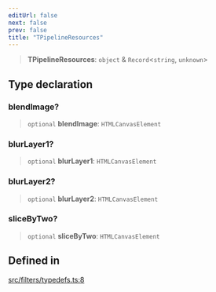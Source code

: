 ```yaml
---
editUrl: false
next: false
prev: false
title: "TPipelineResources"
---
```


> **TPipelineResources**: `object` & `Record`\<`string`, `unknown`\>

## Type declaration

### blendImage?

> `optional` **blendImage**: `HTMLCanvasElement`

### blurLayer1?

> `optional` **blurLayer1**: `HTMLCanvasElement`

### blurLayer2?

> `optional` **blurLayer2**: `HTMLCanvasElement`

### sliceByTwo?

> `optional` **sliceByTwo**: `HTMLCanvasElement`

## Defined in

[src/filters/typedefs.ts:8](https://github.com/fabricjs/fabric.js/blob/v6.0.0-rc4/src/filters/typedefs.ts#L8)

